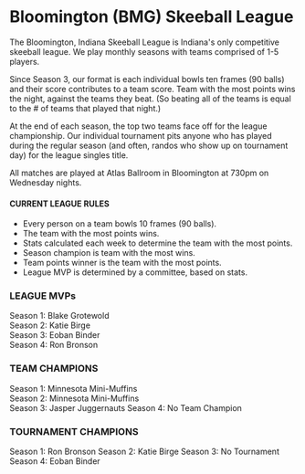 # Bloomington (BMG) Skeeball League

The Bloomington, Indiana Skeeball League is Indiana's only competitive skeeball league. We play monthly seasons  with teams comprised of 1-5 players. 

Since Season 3, our format is each individual bowls ten frames (90 balls) and their score contributes to a team score. Team with the most points wins the night, against the teams they beat. (So beating all of the teams is equal to the # of teams that played that night.) 

At the end of each season, the top two teams face off for the league championship. Our individual tournament pits anyone who has played during the regular season (and often, randos who show up on tournament day) for the league singles title.

All matches are played at Atlas Ballroom in Bloomington at 730pm on Wednesday nights.

#### CURRENT LEAGUE RULES
- Every person on a team bowls 10 frames (90 balls).
- The team with the most points wins. 
- Stats calculated each week to determine the team with the most points.
- Season champion is team with the most wins. 
- Team points winner is the team with the most points.
- League MVP is determined by a committee, based on stats. 

### LEAGUE MVPs
Season 1: Blake Grotewold<br>
Season 2: Katie Birge<br>
Season 3: Eoban Binder<br>
Season 4: Ron Bronson<br>

### TEAM CHAMPIONS
Season 1: Minnesota Mini-Muffins<br>
Season 2: Minnesota Mini-Muffins<br>
Season 3: Jasper Juggernauts
Season 4: No Team Champion

### TOURNAMENT CHAMPIONS
Season 1: Ron Bronson
Season 2: Katie Birge
Season 3: No Tournament
Season 4: Eoban Binder
